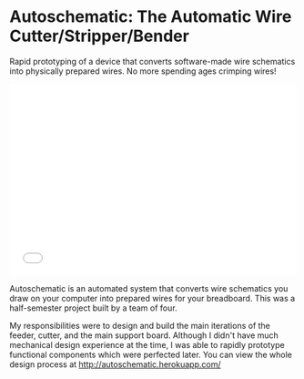 # Autoschematic: The Automatic Wire Cutter/Stripper/Bender

Rapid prototyping of a device that converts software-made wire schematics into physically prepared wires. No more spending ages crimping wires!

<iframe class="video-center" width="100%" height="337" src="//www.youtube.com/embed/64zcuBR-tVA?rel=0&modestbranding=0&autohide=1&showinfo=0" frameborder="0" allowfullscreen></iframe>

Autoschematic is an automated system that converts wire schematics you draw on your computer into prepared wires for your breadboard. This was a half-semester project built by a team of four.

My responsibilities were to design and build the main iterations of the feeder, cutter, and the main support board. Although I didn't have much mechanical design experience at the time, I was able to rapidly prototype functional components which were perfected later. You can view the whole design process at http://autoschematic.herokuapp.com/
